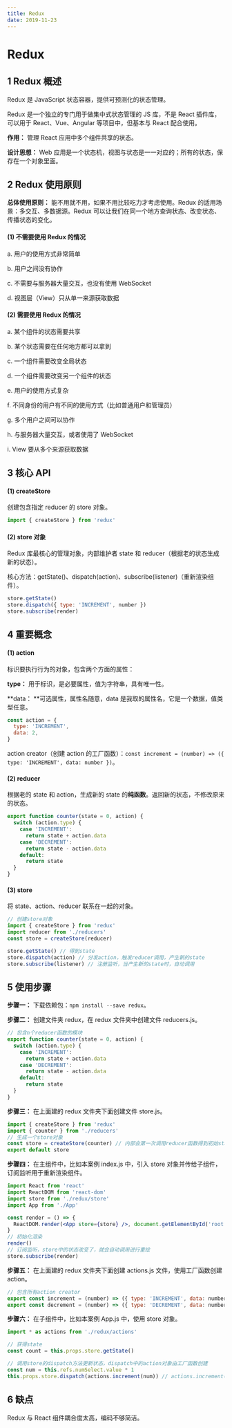 ```yaml
---
title: Redux
date: 2019-11-23
---
```


# Redux

## 1 Redux 概述

Redux 是 JavaScript 状态容器，提供可预测化的状态管理。

Redux 是一个独立的专门用于做集中式状态管理的 JS 库，不是 React 插件库，可以用于 React、Vue、Angular 等项目中，但基本与 React 配合使用。

**作用：** 管理 React 应用中多个组件共享的状态。

**设计思想：** Web 应用是一个状态机，视图与状态是一一对应的；所有的状态，保存在一个对象里面。

## 2 Redux 使用原则

**总体使用原则：** 能不用就不用，如果不用比较吃力才考虑使用。Redux 的适用场景：多交互、多数据源。Redux 可以让我们在同一个地方查询状态、改变状态、传播状态的变化。

#### (1) 不需要使用 Redux 的情况

a. 用户的使用方式非常简单

b. 用户之间没有协作

c. 不需要与服务器大量交互，也没有使用 WebSocket

d. 视图层（View）只从单一来源获取数据

#### (2) 需要使用 Redux 的情况

a. 某个组件的状态需要共享

b. 某个状态需要在任何地方都可以拿到

c. 一个组件需要改变全局状态

d. 一个组件需要改变另一个组件的状态

e. 用户的使用方式复杂

f. 不同身份的用户有不同的使用方式（比如普通用户和管理员）

g. 多个用户之间可以协作

h. 与服务器大量交互，或者使用了 WebSocket

i. View 要从多个来源获取数据

## 3 核心 API

#### (1) createStore

创建包含指定 reducer 的 store 对象。

```jsx
import { createStore } from 'redux'
```

#### (2) store 对象

Redux 库最核心的管理对象，内部维护者 state 和 reducer（根据老的状态生成新的状态）。

核心方法：getState()、dispatch(action)、subscribe(listener)（重新渲染组件）。

```jsx
store.getState()
store.dispatch({ type: 'INCREMENT', number })
store.subscribe(render)  
```

## 4 重要概念

#### (1) action

标识要执行行为的对象，包含两个方面的属性：

**type：** 用于标识，是必要属性，值为字符串，具有唯一性。

**data： **可选属性，属性名随意，data 是我取的属性名，它是一个数据，值类型任意。

```jsx
const action = {
  type: 'INCREMENT',
  data: 2,
}
```

action creator（创建 action 的工厂函数）：`const increment = (number) => ({ type: 'INCREMENT', data: number })`。

#### (2) reducer

根据老的 state 和 action，生成新的 state 的**纯函数**。返回新的状态，不修改原来的状态。

```jsx
export function counter(state = 0, action) {
  switch (action.type) {
    case 'INCREMENT':
      return state + action.data
    case 'DECREMENT':
      return state - action.data
    default:
      return state
  }
}
```

#### (3) store

将 state、action、reducer 联系在一起的对象。

```jsx
// 创建store对象
import { createStore } from 'redux'
import reducer from './reducers'
const store = createStore(reducer)

store.getState() // 得到state
store.dispatch(action) // 分发action，触发reducer调用，产生新的state
store.subscribe(listener) // 注册监听，当产生新的state时，自动调用
```

## 5 使用步骤

**步骤一：** 下载依赖包：`npm install --save redux`。

**步骤二：** 创建文件夹 redux，在 redux 文件夹中创建文件 reducers.js。

```jsx
// 包含n个reducer函数的模块
export function counter(state = 0, action) {
  switch (action.type) {
    case 'INCREMENT':
      return state + action.data
    case 'DECREMENT':
      return state - action.data
    default:
      return state
  }
}
```

**步骤三：** 在上面建的 redux 文件夹下面创建文件 store.js。

```jsx
import { createStore } from 'redux'
import { counter } from './reducers'
// 生成一个store对象
const store = createStore(counter) // 内部会第一次调用reducer函数得到初始state
export default store
```

**步骤四：** 在主组件中，比如本案例 index.js 中，引入 store 对象并传给子组件，订阅监听用于重新渲染组件。

```jsx
import React from 'react'
import ReactDOM from 'react-dom'
import store from './redux/store'
import App from './App'

const render = () => {
  ReactDOM.render(<App store={store} />, document.getElementById('root'))
}
// 初始化渲染
render()
// 订阅监听，store中的状态改变了，就会自动调用进行重绘
store.subscribe(render)
```

**步骤五：** 在上面建的 redux 文件夹下面创建 actions.js 文件，使用工厂函数创建 action。

```jsx
// 包含所有action creator
export const increment = (number) => ({ type: 'INCREMENT', data: number })
export const decrement = (number) => ({ type: 'DECREMENT', data: number })
```

**步骤六：** 在子组件中，比如本案例 App.js 中，使用 store 对象。

```jsx
import * as actions from './redux/actions'

// 获得state
const count = this.props.store.getState()

// 调用store的dispatch方法更新状态，dispatch中的action对象由工厂函数创建
const num = this.refs.numSelect.value * 1
this.props.store.dispatch(actions.increment(num)) // actions.increment(num)生成action对象
```

## 6 缺点

Redux 与 React 组件耦合度太高，编码不够简洁。
